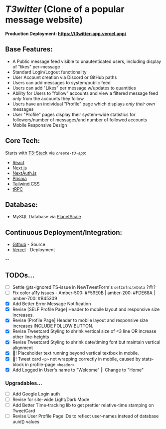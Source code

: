 # _T3witter_ (Clone of a popular message website)

**Production Deployment: https://t3witter-app.vercel.app/**

## Base Features:

- A Public message feed visible to unautenticated users, including display of "likes" per-message
- Standard Login/Logout functionality
- User Account creation via Discord or GitHub paths
- Users can add messages to system/public feed
- Users can add "Likes" per message w/updates to quantities
- Ability for Users to "follow" accounts and view a filtered message feed _only_ from the accounts they follow
- Users have an individual "Profile" page which displays _only their own_ messages
- User "Profile" pages display their system-wide statistics for followers/number of messages/and number of followed accounts
- Mobile Responsive Design

## Core Tech:

Starts with [T3-Stack](https://create.t3.gg/) via _`create-t3-app`_:

- [React](https://react.dev/)
- [Next.js](https://nextjs.org)
- [NextAuth.js](https://next-auth.js.org)
- [Prisma](https://prisma.io)
- [Tailwind CSS](https://tailwindcss.com)
- [tRPC](https://trpc.io)

## Database:

- MySQL Database via [PlanetScale](https://planetscale.org)

## Continuous Deployment/Integration:

- [Github](https://github.com/r-i-c-h/t3witter-app) - Source
- [Vercel](https://vercel.com) - Deployment

--

## TODOs...

- [ ] Settle @ts-ignored TS-issue in NewTweetForm's `setInfniteData` ?😠?
- [ ] Fix color a11y issues - Amber-500: #F59E0B | amber-200: #FDE68A | amber-700: #B45309
- [x] Add Better Error Message Notification
- [x] Revise [SELF Profile Page] Header to mobile layout and responsive size increases.
- [x] Revise [Profile Page] Header to mobile layout and responsive size increases INCLUDE FOLLOW BUTTON.
- [x] Revise Tweetcard Styling to shrink vertical size of <3 line OR increase other line-heights
- [x] Revise Tweetcard Styling to shrink date/timing font but maintain vertical alignment
- [x] 🐛! Placeholder text running beyond vertical textbox in mobile.
- [x] 🐛! Tweet card `<p>` not wrapping correctly in mobile, caused by stats-block in profile-page `<header>`
- [x] Add Logged in User's name to "Welcome" || Change to "Home"

### Upgradables...

- [ ] Add Google Login auth
- [ ] Revise for site-wide Light/Dark Mode
- [ ] Add Better Time-tracking lib to get prettier relative-time stamping on TweetCard
- [ ] Revise User Profile Page IDs to reflect user-names instead of database uuid() values
